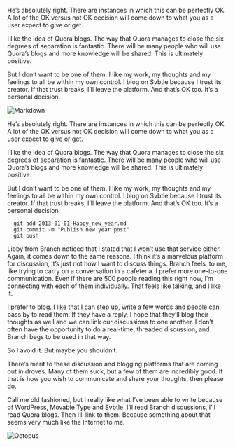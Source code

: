 He’s absolutely right. There are instances in which this can be perfectly OK. A lot of the OK versus not OK decision will come down to what you as a user expect to give or get.

I like the idea of Quora blogs. The way that Quora manages to close the six degrees of separation is fantastic. There will be many people who will use Quora’s blogs and more knowledge will be shared. This is ultimately positive.

But I don’t want to be one of them. I like my work, my thoughts and my feelings to all be within my own control. I blog on Svbtle because I trust its creator. If that trust breaks, I’ll leave the platform. And that’s OK too. It’s a personal decision.

![Markdown](https://raw.github.com/dcurtis/markdown-mark/master/png/208x128.png)

He’s absolutely right. There are instances in which this can be perfectly OK. A lot of the OK versus not OK decision will come down to what you as a user expect to give or get.

I like the idea of Quora blogs. The way that Quora manages to close the six degrees of separation is fantastic. There will be many people who will use Quora’s blogs and more knowledge will be shared. This is ultimately positive.

But I don’t want to be one of them. I like my work, my thoughts and my feelings to all be within my own control. I blog on Svbtle because I trust its creator. If that trust breaks, I’ll leave the platform. And that’s OK too. It’s a personal decision.

```
  git add 2013-01-01-Happy_new_year.md
  git commit -m "Publish new year post"
  git push
```

Libby from Branch noticed that I stated that I won’t use that service either. Again, it comes down to the same reasons. I think it’s a marvelous platform for discussion, it’s just not how I want to discuss things. Branch feels, to me, like trying to carry on a conversation in a cafeteria. I prefer more one-to-one communication. Even if there are 500 people reading this right now, I’m connecting with each of them individually. That feels like talking, and I like it.

I prefer to blog. I like that I can step up, write a few words and people can pass by to read them. If they have a reply, I hope that they’ll blog their thoughts as well and we can link our discussions to one another. I don’t often have the opportunity to do a real-time, threaded discussion, and Branch begs to be used in that way.

So I avoid it. But maybe you shouldn’t.

There’s merit to these discussion and blogging platforms that are coming out in droves. Many of them suck, but a few of them are incredibly good. If that is how you wish to communicate and share your thoughts, then please do.

Call me old fashioned, but I really like what I’ve been able to write because of WordPress, Movable Type and Svbtle. I’ll read Branch discussions, I’ll read Quora blogs. Then I’ll link to them. Because something about that seems very much like the Internet to me.

![Octopus](http://comit.dev:3000/assets/octopus.png)
